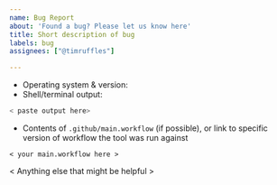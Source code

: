 ```yaml
---
name: Bug Report
about: 'Found a bug? Please let us know here'
title: Short description of bug
labels: bug
assignees: ["@timruffles"]

---
```



- Operating system & version:
- Shell/terminal output:

```sh
< paste output here>
```

- Contents of `.github/main.workflow` (if possible), or link to specific version of workflow the tool was run against

```hcl
< your main.workflow here >
```

< Anything else that might be helpful >
